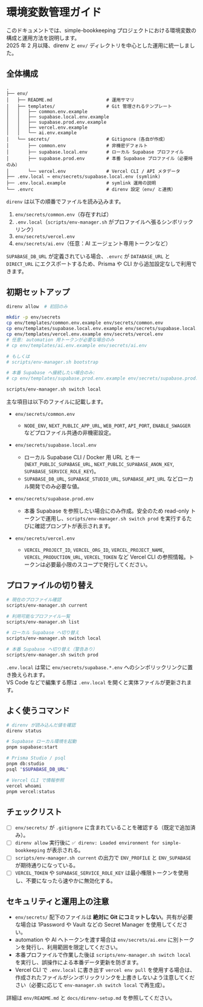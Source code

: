 # 環境変数管理ガイド

このドキュメントでは、simple-bookkeeping プロジェクトにおける環境変数の構成と運用方法を説明します。  
2025 年 2 月以降、direnv と `env/` ディレクトリを中心とした運用に統一しました。

## 全体構成

```
.
├── env/
│   ├── README.md                    # 運用サマリ
│   ├── templates/                   # Git 管理されるテンプレート
│   │   ├── common.env.example
│   │   ├── supabase.local.env.example
│   │   ├── supabase.prod.env.example
│   │   ├── vercel.env.example
│   │   └── ai.env.example
│   └── secrets/                     # Gitignore（各自が作成）
│       ├── common.env               # 非機密デフォルト
│       ├── supabase.local.env       # ローカル Supabase プロファイル
│       ├── supabase.prod.env        # 本番 Supabase プロファイル（必要時のみ）
│       └── vercel.env               # Vercel CLI / API メタデータ
├── .env.local → env/secrets/supabase.local.env (symlink)
├── .env.local.example               # symlink 運用の説明
└── .envrc                           # direnv 設定（env/ と連携）
```

`direnv` は以下の順番でファイルを読み込みます。

1. `env/secrets/common.env`（存在すれば）
2. `.env.local`（`scripts/env-manager.sh` がプロファイルへ張るシンボリックリンク）
3. `env/secrets/vercel.env`
4. `env/secrets/ai.env`（任意：AI エージェント専用トークンなど）

`SUPABASE_DB_URL` が定義されている場合、`.envrc` が `DATABASE_URL` と `DIRECT_URL` にエクスポートするため、Prisma や CLI から追加設定なしで利用できます。

## 初期セットアップ

```bash
direnv allow  # 初回のみ

mkdir -p env/secrets
cp env/templates/common.env.example env/secrets/common.env
cp env/templates/supabase.local.env.example env/secrets/supabase.local.env
cp env/templates/vercel.env.example env/secrets/vercel.env
# 任意: automation 用トークンが必要な場合のみ
# cp env/templates/ai.env.example env/secrets/ai.env

# もしくは
# scripts/env-manager.sh bootstrap

# 本番 Supabase へ接続したい場合のみ:
# cp env/templates/supabase.prod.env.example env/secrets/supabase.prod.env

scripts/env-manager.sh switch local
```

主な項目は以下のファイルに記載します。

- `env/secrets/common.env`
  - `NODE_ENV`, `NEXT_PUBLIC_APP_URL`, `WEB_PORT`, `API_PORT`, `ENABLE_SWAGGER` などプロファイル共通の非機密設定。

- `env/secrets/supabase.local.env`
  - ローカル Supabase CLI / Docker 用 URL とキー (`NEXT_PUBLIC_SUPABASE_URL`, `NEXT_PUBLIC_SUPABASE_ANON_KEY`, `SUPABASE_SERVICE_ROLE_KEY`)。
  - `SUPABASE_DB_URL`, `SUPABASE_STUDIO_URL`, `SUPABASE_API_URL` などローカル開発でのみ必要な値。

- `env/secrets/supabase.prod.env`
  - 本番 Supabase を参照したい場合にのみ作成。安全のため read-only トークンで運用し、`scripts/env-manager.sh switch prod` を実行するたびに確認プロンプトが表示されます。

- `env/secrets/vercel.env`
  - `VERCEL_PROJECT_ID`, `VERCEL_ORG_ID`, `VERCEL_PROJECT_NAME`, `VERCEL_PRODUCTION_URL`, `VERCEL_TOKEN` など Vercel CLI の参照情報。トークンは必要最小限のスコープで発行してください。

## プロファイルの切り替え

```bash
# 現在のプロファイル確認
scripts/env-manager.sh current

# 利用可能なプロファイル一覧
scripts/env-manager.sh list

# ローカル Supabase へ切り替え
scripts/env-manager.sh switch local

# 本番 Supabase へ切り替え（警告あり）
scripts/env-manager.sh switch prod
```

`.env.local` は常に `env/secrets/supabase.*.env` へのシンボリックリンクに置き換えられます。  
VS Code などで編集する際は `.env.local` を開くと実体ファイルが更新されます。

## よく使うコマンド

```bash
# direnv が読み込んだ値を確認
direnv status

# Supabase ローカル環境を起動
pnpm supabase:start

# Prisma Studio / psql
pnpm db:studio
psql "$SUPABASE_DB_URL"

# Vercel CLI で情報参照
vercel whoami
pnpm vercel:status
```

## チェックリスト

- [ ] `env/secrets/` が `.gitignore` に含まれていることを確認する（既定で追加済み）。
- [ ] `direnv allow` 実行後に `✅ direnv: Loaded environment for simple-bookkeeping` が表示される。
- [ ] `scripts/env-manager.sh current` の出力で `ENV_PROFILE` と `ENV_SUPABASE` が期待通りになっている。
- [ ] `VERCEL_TOKEN` や `SUPABASE_SERVICE_ROLE_KEY` は最小権限トークンを使用し、不要になったら速やかに無効化する。

## セキュリティと運用上の注意

- `env/secrets/` 配下のファイルは **絶対に Git にコミットしない**。共有が必要な場合は 1Password や Vault などの Secret Manager を使用してください。
- automation や AI へトークンを渡す場合は `env/secrets/ai.env` に別トークンを発行し、利用範囲を限定してください。
- 本番プロファイルで作業した後は `scripts/env-manager.sh switch local` を実行し、誤操作による本番データ更新を防ぎます。
- Vercel CLI で `.env.local` に書き出す `vercel env pull` を使用する場合は、作成されたファイルがシンボリックリンクを上書きしないよう注意してください（必要に応じて `env-manager.sh switch local` で再生成）。

詳細は `env/README.md` と `docs/direnv-setup.md` を参照してください。
